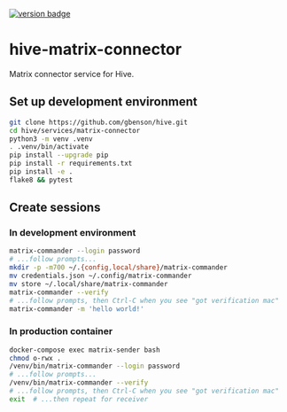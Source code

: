 [![version badge]](https://hub.docker.com/r/gbenson/hive-matrix-connector)

[version badge]: https://img.shields.io/docker/v/gbenson/hive-matrix-connector?color=limegreen

# hive-matrix-connector

Matrix connector service for Hive.

## Set up development environment

```sh
git clone https://github.com/gbenson/hive.git
cd hive/services/matrix-connector
python3 -m venv .venv
. .venv/bin/activate
pip install --upgrade pip
pip install -r requirements.txt
pip install -e .
flake8 && pytest
```

## Create sessions

### In development environment

```sh
matrix-commander --login password
# ...follow prompts...
mkdir -p -m700 ~/.{config,local/share}/matrix-commander
mv credentials.json ~/.config/matrix-commander
mv store ~/.local/share/matrix-commander
matrix-commander --verify
# ...follow prompts, then Ctrl-C when you see "got verification mac"
matrix-commander -m 'hello world!'
```

### In production container

```sh
docker-compose exec matrix-sender bash
chmod o-rwx .
/venv/bin/matrix-commander --login password
# ...follow prompts...
/venv/bin/matrix-commander --verify
# ...follow prompts, then Ctrl-C when you see "got verification mac"
exit  # ...then repeat for receiver
```
